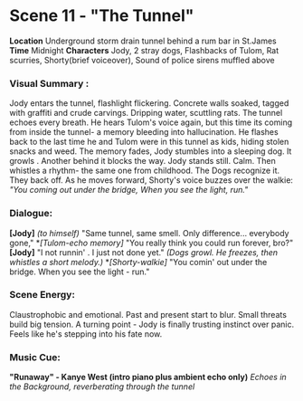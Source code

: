 # Scene 11 - "The Tunnel"
**Location** Underground storm drain tunnel behind a rum bar in St.James
**Time** Midnight
**Characters** Jody, 2 stray dogs,
Flashbacks of Tulom, Rat scurries, Shorty(brief voiceover), Sound of police sirens muffled above
### Visual Summary :
Jody entars the tunnel, flashlight flickering.
Concrete walls soaked, tagged with graffiti and crude carvings.
Dripping water, scuttling rats. The tunnel echoes every breath.
He hears Tulom's voice again, but this time its coming from inside the tunnel- a memory bleeding into hallucination.
He flashes back to the last time he and Tulom were in this tunnel as kids, hiding stolen snacks and weed.
The memory fades, Jody stumbles into a sleeping dog. It growls . Another behind it blocks the way.
Jody stands still. Calm. Then whistles a rhythm- the same one from childhood.
The Dogs recognize it. They back off.
As he moves forward, Shorty's voice buzzes over the walkie:
*"You coming out under the bridge, When you see the light, run."*
### Dialogue:
**[Jody]** *(to himself)*
"Same tunnel, same smell. Only difference... everybody gone,"
**[Tulom-echo memory]*
"You really think you could run forever, bro?"
**[Jody]**
"I not runnin' . I just not done yet."
*(Dogs growl. He freezes, then whistles a short melody.)*
**[Shorty-walkie]*
"You comin' out under the bridge. When you see the light - run."
### Scene Energy:
Claustrophobic and emotional.
Past and present start to blur.
Small threats build big tension.
A turning point - Jody is finally trusting instinct over panic.
Feels like he's stepping into his fate now.
### Music Cue:
**"Runaway" - Kanye West (intro piano plus ambient echo only)**
*Echoes in the Background, reverberating through the tunnel*
